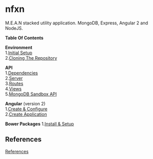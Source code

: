 # nfxn
M.E.A.N stacked utility application. MongoDB, Express, Angular 2 and NodeJS.

**Table Of Contents**   

**Environment**  
1.[Initial Setup](documentation/01_environment/01_01_initial-setup.md)  
2.[Cloning The Repository](documentation/01_environment/01_02_cloning-repository.md)  

**API**   
1.[Dependencies](documentation/02_api/02_01_dependencies.md)  
2.[Server](documentation/02_api/02_02_server.md)  
3.[Routes](documentation/02_api/02_03_routes.md)  
4.[Views](documentation/02_api/02_04_views.md)  
5.[MongoDB Sandbox API](documentation/02_api/02_02_mongodb-sandbox-api.md)  

**Angular** (version 2)  
1.[Create & Configure](documentation/03_angular2/01_01_create-configure.md)  
2.[Create Application](documentation/03_angular2/01_02_create-application.md)  

**Bower Packages**
1.[Install & Setup](documentation/04_bower/04_01_install-and-setup.md)  

## References
[References](documentation/99_references.md)  